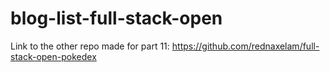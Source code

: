 # blog-list-full-stack-open

Link to the other repo made for part 11: https://github.com/rednaxelam/full-stack-open-pokedex